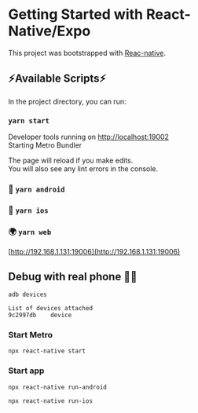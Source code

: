 # Getting Started with React-Native/Expo

This project was bootstrapped with [Reac-native](https://reactnative.dev).

## :zap:Available Scripts:zap:

In the project directory, you can run:

### `yarn start`
Developer tools running on [http://localhost:19002](http://localhost:19002)  
Starting Metro Bundler

The page will reload if you make edits.\
You will also see any lint errors in the console.

### :robot: `yarn android`

### :iphone: `yarn ios`

### :earth_africa: `yarn web`

[http://192.168.1.131:19006](http://192.168.1.131:19006)  

## Debug with real phone :iphone::bug:
`adb devices`  

```console
List of devices attached  
9c2997db	device
```

### Start Metro
 `npx react-native start`

### Start app
`npx react-native run-android`  

`npx react-native run-ios`


